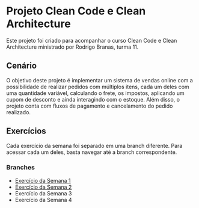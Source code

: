 # Projeto Clean Code e Clean Architecture

Este projeto foi criado para acompanhar o curso Clean Code e Clean Architecture ministrado por Rodrigo Branas, turma 11.

## Cenário

O objetivo deste projeto é implementar um sistema de vendas online com a possibilidade de realizar pedidos com múltiplos itens, cada um deles com uma quantidade variável, calculando o frete, os impostos, aplicando um cupom de desconto e ainda interagindo com o estoque. Além disso, o projeto conta com fluxos de pagamento e cancelamento do pedido realizado.

## Exercícios

Cada exercício da semana foi separado em uma branch diferente. Para acessar cada um deles, basta navegar até a branch correspondente.

### Branches

- [Exercício da Semana 1](https://github.com/Montebruni/branas-sales/tree/parte-1)
- [Exercício da Semana 2](https://github.com/Montebruni/branas-sales/tree/parte-2)
- Exercício da Semana 3
- Exercício da Semana 4
